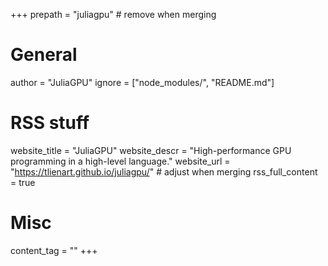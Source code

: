 +++
prepath = "juliagpu" # remove when merging

# General
author = "JuliaGPU"
ignore = ["node_modules/", "README.md"]

# RSS stuff
website_title = "JuliaGPU"
website_descr = "High-performance GPU programming in a high-level language."
website_url = "https://tlienart.github.io/juliagpu/"  # adjust when merging
rss_full_content = true

# Misc
content_tag = ""
+++
